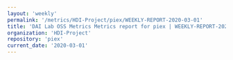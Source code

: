 ```yaml
---
layout: 'weekly'
permalink: '/metrics/HDI-Project/piex/WEEKLY-REPORT-2020-03-01'
title: 'DAI Lab OSS Metrics Metrics report for piex | WEEKLY-REPORT-2020-03-01'
organization: 'HDI-Project'
repository: 'piex'
current_date: '2020-03-01'
---
```

